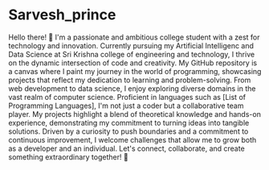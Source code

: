 # Sarvesh_prince
Hello there! 👋 I'm a passionate and ambitious college student with a zest for technology and innovation. Currently pursuing my Artificial Intelligenc and Data Science at Sri Krishna college of engineering and technology, 
I thrive on the dynamic intersection of code and creativity. My GitHub repository is a canvas where I paint my journey in the world of programming, showcasing projects that reflect my dedication to learning and problem-solving.
From web development to data science, I enjoy exploring diverse domains in the vast realm of computer science. Proficient in languages such as [List of Programming Languages], I'm not just a coder but a collaborative team player. My projects highlight a blend of theoretical knowledge and hands-on experience, demonstrating my commitment to turning ideas into tangible solutions.
Driven by a curiosity to push boundaries and a commitment to continuous improvement, I welcome challenges that allow me to grow both as a developer and an individual. Let's connect, collaborate, and create something extraordinary together! 🚀
